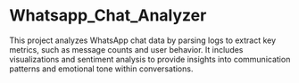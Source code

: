 # Whatsapp_Chat_Analyzer
This project analyzes WhatsApp chat data by parsing logs to extract key metrics, such as message counts and user behavior. It includes visualizations and sentiment analysis to provide insights into communication patterns and emotional tone within conversations.
